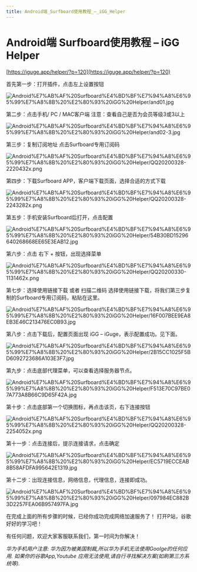 ```yaml
---
title: Android端_Surfboard使用教程_–_iGG_Helper
---
```


# Android端 Surfboard使用教程 – iGG Helper

[https://iguge.app/helper/?p=120](https://iguge.app/helper/?p=120)

首先第一步：打开插件，点击左上设置按钮

![Android%E7%AB%AF%20Surfboard%E4%BD%BF%E7%94%A8%E6%95%99%E7%A8%8B%20%E2%80%93%20iGG%20Helper/and01.jpg](Android%E7%AB%AF%20Surfboard%E4%BD%BF%E7%94%A8%E6%95%99%E7%A8%8B%20%E2%80%93%20iGG%20Helper/and01.jpg)

第二步：点击手机/ PC / MAC客户端
注意：查看自己是否为会员等级3或3以上

![Android%E7%AB%AF%20Surfboard%E4%BD%BF%E7%94%A8%E6%95%99%E7%A8%8B%20%E2%80%93%20iGG%20Helper/and02-3.jpg](Android%E7%AB%AF%20Surfboard%E4%BD%BF%E7%94%A8%E6%95%99%E7%A8%8B%20%E2%80%93%20iGG%20Helper/and02-3.jpg)

第三步：复制订阅地址
点击Surfboard专用订阅码

![Android%E7%AB%AF%20Surfboard%E4%BD%BF%E7%94%A8%E6%95%99%E7%A8%8B%20%E2%80%93%20iGG%20Helper/QQ20200328-2220432x.png](Android%E7%AB%AF%20Surfboard%E4%BD%BF%E7%94%A8%E6%95%99%E7%A8%8B%20%E2%80%93%20iGG%20Helper/QQ20200328-2220432x.png)

第四步：下载Surfboard APP，客户端下载页面，选择合适的方式下载

![Android%E7%AB%AF%20Surfboard%E4%BD%BF%E7%94%A8%E6%95%99%E7%A8%8B%20%E2%80%93%20iGG%20Helper/QQ20200328-2243282x.png](Android%E7%AB%AF%20Surfboard%E4%BD%BF%E7%94%A8%E6%95%99%E7%A8%8B%20%E2%80%93%20iGG%20Helper/QQ20200328-2243282x.png)

第五步：手机安装Surfboard后打开，点击配置

![Android%E7%AB%AF%20Surfboard%E4%BD%BF%E7%94%A8%E6%95%99%E7%A8%8B%20%E2%80%93%20iGG%20Helper/54B30BD15296640268668EE65E3EAB12.jpg](Android%E7%AB%AF%20Surfboard%E4%BD%BF%E7%94%A8%E6%95%99%E7%A8%8B%20%E2%80%93%20iGG%20Helper/54B30BD15296640268668EE65E3EAB12.jpg)

第六步：点击 右下 + 按钮，出现选择菜单

![Android%E7%AB%AF%20Surfboard%E4%BD%BF%E7%94%A8%E6%95%99%E7%A8%8B%20%E2%80%93%20iGG%20Helper/QQ20200330-1131462x.png](Android%E7%AB%AF%20Surfboard%E4%BD%BF%E7%94%A8%E6%95%99%E7%A8%8B%20%E2%80%93%20iGG%20Helper/QQ20200330-1131462x.png)

第七步：选择使用链接下载 或者 扫描二维码
选择使用链接下载，将我们第三步复制的Surfboard专用订阅码，粘贴在这里。

![Android%E7%AB%AF%20Surfboard%E4%BD%BF%E7%94%A8%E6%95%99%E7%A8%8B%20%E2%80%93%20iGG%20Helper/16F007BEE9EA8EB3E46C213476EC0B93.jpg](Android%E7%AB%AF%20Surfboard%E4%BD%BF%E7%94%A8%E6%95%99%E7%A8%8B%20%E2%80%93%20iGG%20Helper/16F007BEE9EA8EB3E46C213476EC0B93.jpg)

第八步：点击下载后，配置页面出现 iGG – iGuge，表示配置成功。见下面。

![Android%E7%AB%AF%20Surfboard%E4%BD%BF%E7%94%A8%E6%95%99%E7%A8%8B%20%E2%80%93%20iGG%20Helper/2B15CC1025F5BD6092723686A103E3F7.jpg](Android%E7%AB%AF%20Surfboard%E4%BD%BF%E7%94%A8%E6%95%99%E7%A8%8B%20%E2%80%93%20iGG%20Helper/2B15CC1025F5BD6092723686A103E3F7.jpg)

第九步：点击底部代理菜单，可以查看选择服务器节点。

![Android%E7%AB%AF%20Surfboard%E4%BD%BF%E7%94%A8%E6%95%99%E7%A8%8B%20%E2%80%93%20iGG%20Helper/F513E70C97BE07A773A8B66C9D65F42A.jpg](Android%E7%AB%AF%20Surfboard%E4%BD%BF%E7%94%A8%E6%95%99%E7%A8%8B%20%E2%80%93%20iGG%20Helper/F513E70C97BE07A773A8B66C9D65F42A.jpg)

第十步：点击底部第一个切换图标，再点击该页，右下连接按钮

![Android%E7%AB%AF%20Surfboard%E4%BD%BF%E7%94%A8%E6%95%99%E7%A8%8B%20%E2%80%93%20iGG%20Helper/QQ20200328-2254052x.png](Android%E7%AB%AF%20Surfboard%E4%BD%BF%E7%94%A8%E6%95%99%E7%A8%8B%20%E2%80%93%20iGG%20Helper/QQ20200328-2254052x.png)

第十一步：点击连接后，提示连接请求，点击确定

![Android%E7%AB%AF%20Surfboard%E4%BD%BF%E7%94%A8%E6%95%99%E7%A8%8B%20%E2%80%93%20iGG%20Helper/EC5719ECCEAB8B58AFDFA995642E1319.jpg](Android%E7%AB%AF%20Surfboard%E4%BD%BF%E7%94%A8%E6%95%99%E7%A8%8B%20%E2%80%93%20iGG%20Helper/EC5719ECCEAB8B58AFDFA995642E1319.jpg)

第十二步：出现连接信息，网络信息，代理信息，连接即成功。

![Android%E7%AB%AF%20Surfboard%E4%BD%BF%E7%94%A8%E6%95%99%E7%A8%8B%20%E2%80%93%20iGG%20Helper/097984EC882B3D2257FEA06B957497FA.jpg](Android%E7%AB%AF%20Surfboard%E4%BD%BF%E7%94%A8%E6%95%99%E7%A8%8B%20%E2%80%93%20iGG%20Helper/097984EC882B3D2257FEA06B957497FA.jpg)

在完成上面的所有步骤的时候，已经你成功完成网络加速服务了！
打开P站，谷歌好好的学习吧！

有任何问题，欢迎大家客服联系我们，第一时间为你解决！

*华为手机用户注意: 华为因为被美国制裁,所以华为手机无法使用Goolge的任何应用. 如果你的谷歌App,Youtube 应用无法使用,请自行寻找解决方案(如刷第三方系统等).*